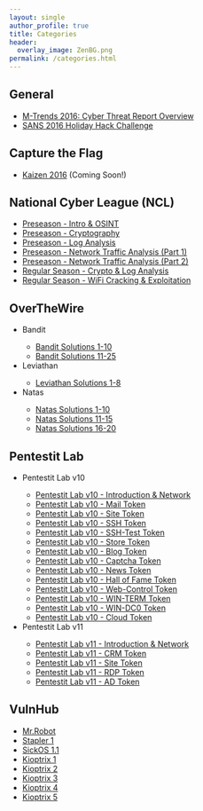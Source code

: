 ```yaml
---
layout: single
author_profile: true
title: Categories
header:
  overlay_image: ZenBG.png
permalink: /categories.html
---
```


<h2>General</h2>
<ul>
<li><a href="https://jhalon.github.io/m-trends-fireeye-report-overview/">M-Trends 2016: Cyber Threat Report Overview</a></li>
<li><a href="https://jhalon.github.io/sans-2016-holiday-hack-challenge/">SANS 2016 Holiday Hack Challenge</a></li>

</ul>

<h2>Capture the Flag</h2>
<ul>
<li><a href="">Kaizen 2016</a> (Coming Soon!)</li>
</ul>

<h2>National Cyber League (NCL)</h2>
<ul>
<li><a href="https://jhalon.github.io/ncl-intro-osint/">Preseason - Intro & OSINT</a></li>
<li><a href="https://jhalon.github.io/ncl-crypto/">Preseason - Cryptography</a></li>
<li><a href="https://jhalon.github.io/ncl-log-analysis/">Preseason - Log Analysis</a></li>
<li><a href="https://jhalon.github.io/ncl-network-analysis1/">Preseason - Network Traffic Analysis (Part 1)</a></li>
<li><a href="https://jhalon.github.io/ncl-network-analysis2/">Preseason - Network Traffic Analysis (Part 2)</a></li>
<li><a href="https://jhalon.github.io/ncl-regular-season-1/">Regular Season - Crypto & Log Analysis</a></li>
<li><a href="https://jhalon.github.io/ncl-regular-season-2/">Regular Season - WiFi Cracking & Exploitation</a></li>
</ul>

<h2>OverTheWire</h2>
<ul>

<li>Bandit</li>
<ul>
<li><a href="https://jhalon.github.io/over-the-wire-bandit1/">Bandit Solutions 1-10</a></li>
<li><a href="https://jhalon.github.io/over-the-wire-bandit2/">Bandit Solutions 11-25</a></li>
</ul>

<li>Leviathan</li>
<ul>
<li><a href="https://jhalon.github.io/over-the-wire-leviathan/">Leviathan Solutions 1-8</a></li>
</ul>

<li>Natas</li>
<ul>
<li><a href="https://jhalon.github.io/over-the-wire-natas1/">Natas Solutions 1-10</a></li>
<li><a href="https://jhalon.github.io/over-the-wire-natas2/">Natas Solutions 11-15</a></li>
<li><a href="https://jhalon.github.io/over-the-wire-natas3/">Natas Solutions 16-20</a></li>
</ul>

</ul>

<h2>Pentestit Lab</h2>
<ul>

<li>Pentestit Lab v10</li>
<ul>
<li><a href="https://jhalon.github.io/pentestit-lab-10-intro/">Pentestit Lab v10 - Introduction & Network</a></li>
<li><a href="https://jhalon.github.io/pentestit-lab-10-mail-token/">Pentestit Lab v10 - Mail Token</a></li>
<li><a href="https://jhalon.github.io/pentestit-lab-10-site-token/">Pentestit Lab v10 - Site Token</a></li>
<li><a href="https://jhalon.github.io/pentestit-lab-10-ssh-token/">Pentestit Lab v10 - SSH Token</a></li>
<li><a href="https://jhalon.github.io/pentestit-lab-10-ssh-test-token/">Pentestit Lab v10 - SSH-Test Token</a></li>
<li><a href="https://jhalon.github.io/pentestit-lab-10-store-token/">Pentestit Lab v10 - Store Token</a></li>
<li><a href="https://jhalon.github.io/pentestit-lab-10-blog-token/">Pentestit Lab v10 - Blog Token</a></li>
<li><a href="https://jhalon.github.io/pentestit-lab-10-captcha-token/">Pentestit Lab v10 - Captcha Token</a></li>
<li><a href="https://jhalon.github.io/pentestit-lab-10-news-token/">Pentestit Lab v10 - News Token</a></li>
<li><a href="https://jhalon.github.io/pentestit-lab-10-hall-of-fame-token/">Pentestit Lab v10 - Hall of Fame Token</a></li>
<li><a href="https://jhalon.github.io/pentestit-lab-10-web-control-token/">Pentestit Lab v10 - Web-Control Token</a></li>
<li><a href="https://jhalon.github.io/pentestit-lab-10-win-term-token/">Pentestit Lab v10 - WIN-TERM Token</a></li>
<li><a href="https://jhalon.github.io/pentestit-lab-10-win-dc0-token/">Pentestit Lab v10 - WIN-DC0 Token</a></li>
<li><a href="https://jhalon.github.io/pentestit-lab-10-cloud-token/">Pentestit Lab v10 - Cloud Token</a></li>
</ul>

<li>Pentestit Lab v11</li>
<ul>
<li><a href="https://jhalon.github.io/pentestit-lab-11-intro/">Pentestit Lab v11 - Introduction & Network</a></li>
<li><a href="https://jhalon.github.io/pentestit-lab-11-crm-token/">Pentestit Lab v11 - CRM Token</a></li>
<li><a href="https://jhalon.github.io/pentestit-lab-11-site-token/">Pentestit Lab v11 - Site Token</a></li>
<li><a href="https://jhalon.github.io/pentestit-lab-11-rdp-token/">Pentestit Lab v11 - RDP Token</a></li>
<li><a href="https://jhalon.github.io/pentestit-lab-11-ad-token/">Pentestit Lab v11 - AD Token</a></li>
</ul>
</ul>

<h2>VulnHub</h2>
<ul>
<li><a href="https://jhalon.github.io/vulnhub-mr-robot1/">Mr.Robot</a></li>
<li><a href="https://jhalon.github.io/vulnhub-stapler1/">Stapler 1</a></li>
<li><a href="https://jhalon.github.io/vulnhub-sick-os1/">SickOS 1.1</a></li>
<li><a href="https://jhalon.github.io/vulnhub-kioptrix1/">Kioptrix 1</a></li>
<li><a href="https://jhalon.github.io/vulnhub-kioptrix2/">Kioptrix 2</a></li>
<li><a href="https://jhalon.github.io/vulnhub-kioptrix3/">Kioptrix 3</a></li>
<li><a href="https://jhalon.github.io/vulnhub-kioptrix4/">Kioptrix 4</a></li>
<li><a href="https://jhalon.github.io/vulnhub-kioptrix5/">Kioptrix 5</a></li>
</ul>
